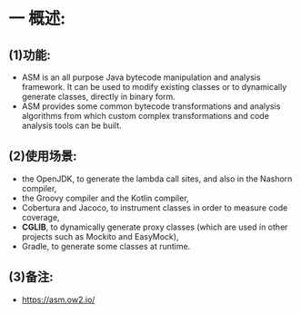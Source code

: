 # 一 概述:
## (1)功能:
- ASM is an all purpose Java bytecode manipulation and analysis framework. It can be used to modify existing classes or to dynamically generate classes, directly in binary form. 
- ASM provides some common bytecode transformations and analysis algorithms from which custom complex transformations and code analysis tools can be built.

## (2)使用场景:
- the OpenJDK, to generate the lambda call sites, and also in the Nashorn compiler,
- the Groovy compiler and the Kotlin compiler,
- Cobertura and Jacoco, to instrument classes in order to measure code coverage,
- **CGLIB**, to dynamically generate proxy classes (which are used in other projects such as Mockito and EasyMock),
- Gradle, to generate some classes at runtime.

## (3)备注:
- https://asm.ow2.io/
